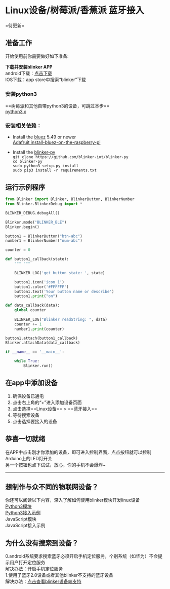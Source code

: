 # Linux设备/树莓派/香蕉派 蓝牙接入  
=待更新=  

## 准备工作
开始使用前你需要做好如下准备:  

**下载并安装blinker APP**  
android下载：[点击下载](https://github.com/blinker-iot/app-release/releases)  
IOS下载：app store中搜索“blinker”下载  

### 安装python3  
==树莓派和其他自带python3的设备，可跳过本步==  
[python3.x](https://www.python.org/downloads/)  

### 安装相关依赖：
* Install the [bluez](http://www.bluez.org/) 5.49 or newer  
[Adafruit install-bluez-on-the-raspberry-pi](https://learn.adafruit.com/install-bluez-on-the-raspberry-pi/installation)  

* Install the [blinker-py](https://github.com/blinker-iot/blinker-py)  
`git clone https://github.com/blinker-iot/blinker-py`  
`cd blinker-py`  
`sudo python3 setup.py install`  
`sudo pip3 install -r requirements.txt`     

## 运行示例程序

```python
from Blinker import Blinker, BlinkerButton, BlinkerNumber  
from Blinker.BlinkerDebug import *

BLINKER_DEBUG.debugAll()

Blinker.mode("BLINKER_BLE")
Blinker.begin()

button1 = BlinkerButton("btn-abc")
number1 = BlinkerNumber("num-abc")

counter = 0

def button1_callback(state):
    """ """

    BLINKER_LOG('get button state: ', state)

    button1.icon('icon_1')
    button1.color('#FFFFFF')
    button1.text('Your button name or describe')
    button1.print("on")

def data_callback(data):
    global counter
    
    BLINKER_LOG("Blinker readString: ", data)
    counter += 1
    number1.print(counter)

button1.attach(button1_callback)
Blinker.attachData(data_callback)

if __name__ == '__main__':

    while True:
        Blinker.run()

```

## 在app中添加设备  
1. 确保设备已通电  
2. 点击右上角的“+”进入添加设备页面
3. 点击选择==Linux设备== > ==蓝牙接入==  
4. 等待搜索设备  
5. 点击选择要接入的设备  


## 恭喜一切就绪  
在APP中点击刚才你添加的设备，即可进入控制界面，点点按钮就可以控制Arduino上的LED灯开关  
另一个按钮也点下试试，放心，你的手机不会爆炸~  
  
***
## 想制作与众不同的物联网设备？  

你还可以阅读以下内容，深入了解如何使用blinker模块开发linux设备  
[Python3模块](https://github.com/blinker-iot/blinker-py)  
[Python3接入示例](https://github.com/blinker-iot/blinker-py/tree/master/example)  
JavaScript模块  
JavaScript接入示例  


## 为什么没有搜索到设备？  
0.android系统要求搜索蓝牙必须开启手机定位服务，个别系统（如华为）不会提示用户打开定位服务  
解决办法：开启手机定位服务  
1.使用了蓝牙2.0设备或者其他blinker不支持的蓝牙设备  
解决办法：[点击查看blinker设备端支持](?file=003-硬件开发/01-设备端支持 "设备端支持")  
